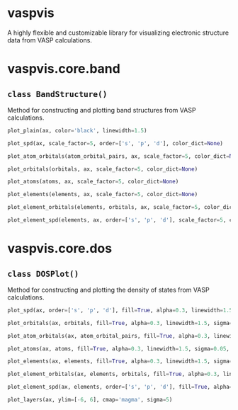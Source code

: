 # vaspvis
A highly flexible and customizable library for visualizing electronic structure data from VASP calculations.

# vaspvis.core.band

## `class BandStructure()`

Method for constructing and plotting band structures from VASP calculations.

```python
plot_plain(ax, color='black', linewidth=1.5)
```


```python
plot_spd(ax, scale_factor=5, order=['s', 'p', 'd'], color_dict=None)
```


```python
plot_atom_orbitals(atom_orbital_pairs, ax, scale_factor=5, color_dict=None)
```


```python
plot_orbitals(orbitals, ax, scale_factor=5, color_dict=None)
```


```python
plot_atoms(atoms, ax, scale_factor=5, color_dict=None)
```

```python
plot_elements(elements, ax, scale_factor=5, color_dict=None)

```

```python
plot_element_orbitals(elements, orbitals, ax, scale_factor=5, color_dict=None)

```

```python
plot_element_spd(elements, ax, order=['s', 'p', 'd'], scale_factor=5, color_dict=None)

```


# vaspvis.core.dos

## `class DOSPlot()`

Method for constructing and plotting the density of states from VASP calculations.

```python
plot_spd(ax, order=['s', 'p', 'd'], fill=True, alpha=0.3, linewidth=1.5, sigma=0.05, energyaxis='y', color_dict=None)
```

```python
plot_orbitals(ax, orbitals, fill=True, alpha=0.3, linewidth=1.5, sigma=0.05, energyaxis='y', color_dict=None)
```

```python
plot_atom_orbitals(ax, atom_orbital_pairs, fill=True, alpha=0.3, linewidth=1.5, sigma=0.05, energyaxis='y', color_dict=None)
```

```python
plot_atoms(ax, atoms, fill=True, alpha=0.3, linewidth=1.5, sigma=0.05, energyaxis='y', color_dict=None)
```

```python
plot_elements(ax, elements, fill=True, alpha=0.3, linewidth=1.5, sigma=0.05, energyaxis='y', color_dict=None)
```

```python
plot_element_orbitals(ax, elements, orbitals, fill=True, alpha=0.3, linewidth=1.5, sigma=0.05, energyaxis='y', color_dict=None)
```

```python
plot_element_spd(ax, elements, order=['s', 'p', 'd'], fill=True, alpha=0.3, linewidth=1.5, sigma=0.05, energyaxis='y', color_dict=None)
```

```python
plot_layers(ax, ylim=[-6, 6], cmap='magma', sigma=5)
```










